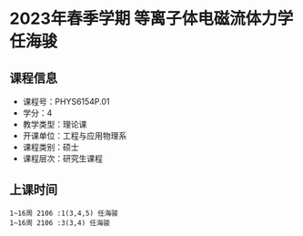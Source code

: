 # 2023年春季学期 等离子体电磁流体力学 任海骏






## 课程信息

- 课程号：PHYS6154P.01
- 学分：4
- 教学类型：理论课
- 开课单位：工程与应用物理系
- 课程类别：硕士
- 课程层次：研究生课程

## 上课时间

```
1~16周 2106 :1(3,4,5) 任海骏
1~16周 2106 :3(3,4) 任海骏
```

